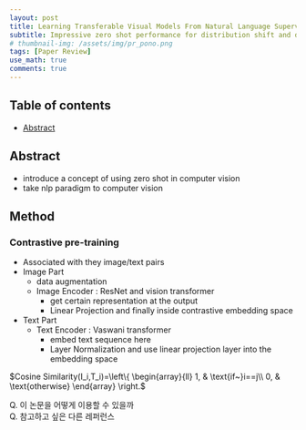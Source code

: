 ```yaml
---
layout: post
title: Learning Transferable Visual Models From Natural Language Supervision - 작성중
subtitle: Impressive zero shot performance for distribution shift and domain generalization
# thumbnail-img: /assets/img/pr_pono.png 
tags: [Paper Review]
use_math: true
comments: true
---
```


## Table of contents
- [Abstract](#abstract)

## Abstract
- introduce a concept of using zero shot in computer vision
- take nlp paradigm to computer vision 

## Method
### Contrastive pre-training
- Associated with they image/text pairs
- Image Part
  - data augmentation 
  - Image Encoder : ResNet and vision transformer
    - get certain representation at the output 
    - Linear Projection and finally inside contrastive embedding space
- Text Part
  - Text Encoder : Vaswani transformer
    - embed text sequence here 
    - Layer Normalization and use linear projection layer into the embedding space  


$Cosine Similarity(I_i,T_i)=\left\{                        \begin{array}{ll}                            1, & \text{if~}i==j\\                            0, & \text{otherwise}                        \end{array}                  \right.$





Q. 이 논문을 어떻게 이용할 수 있을까  
Q. 참고하고 싶은 다른 레퍼런스
